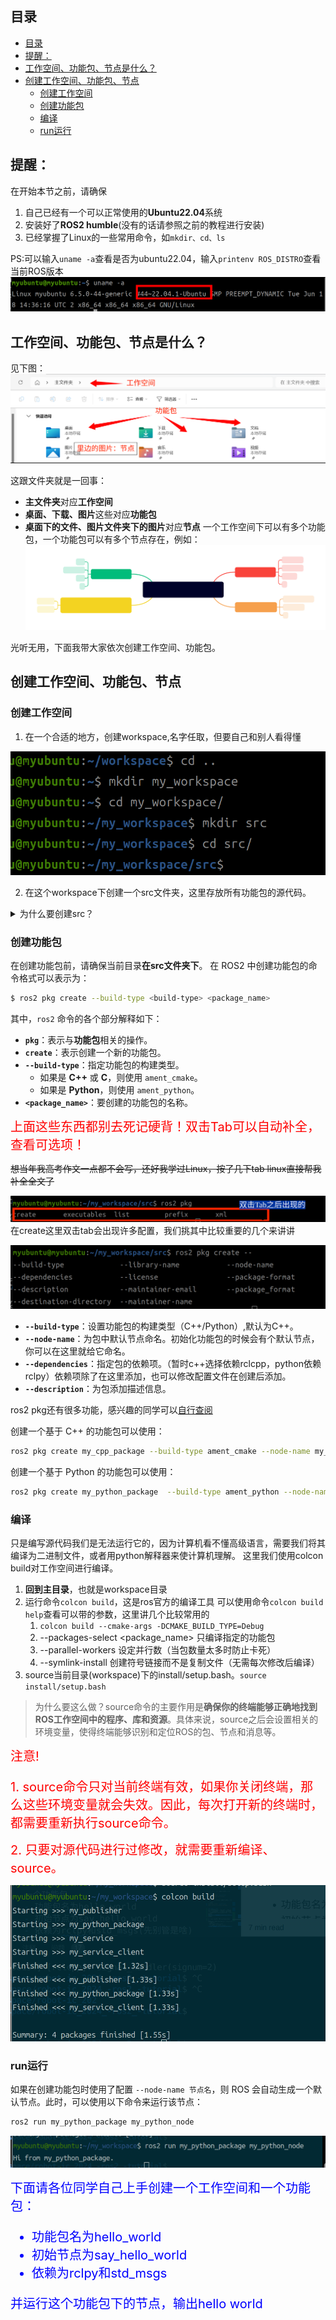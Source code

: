 ## 目录
- [目录](#目录)
- [提醒：](#提醒)
- [工作空间、功能包、节点是什么？](#工作空间功能包节点是什么)
- [创建工作空间、功能包、节点](#创建工作空间功能包节点)
  - [创建工作空间](#创建工作空间)
  - [创建功能包](#创建功能包)
  - [编译](#编译)
  - [run运行](#run运行)

## 提醒：
在开始本节之前，请确保
1. 自己已经有一个可以正常使用的**Ubuntu22.04**系统
2. 安装好了**ROS2 humble**(没有的话请参照之前的教程进行安装)
3. 已经掌握了Linux的一些常用命令，如`mkdir、cd、ls`

PS:可以输入`uname -a`查看是否为ubuntu22.04，输入`printenv ROS_DISTRO`查看当前ROS版本
![alt text](imgs/ubuntu22.04.png)

## 工作空间、功能包、节点是什么？
见下图：
![alt text](imgs/什么是工作空间功能包节点.png)

这跟文件夹就是一回事：
- **主文件夹**对应**工作空间**
- **桌面、下载、图片**这些对应**功能包**
- **桌面下的文件、图片文件夹下的图片**对应**节点**
一个工作空间下可以有多个功能包，一个功能包可以有多个节点存在，例如：
![alt text](imgs/工作空间(workspace).svg)

光听无用，下面我带大家依次创建工作空间、功能包。

## 创建工作空间、功能包、节点
### 创建工作空间
1. 在一个合适的地方，创建workspace,名字任取，但要自己和别人看得懂

![alt text](imgs/创建workspace.png)

2. 在这个workspace下创建一个src文件夹，这里存放所有功能包的源代码。

<details>
<summary>为什么要创建src？</summary>

<pre><code>

1. **代码组织**：
   `src` 文件夹是用来存放所有 ROS2 包的地方。通过将代码集中放在 `src` 中，工作空间的结构变得更加清晰，可以让开发者轻松找到和管理各个包。

2. **方便构建工具使用**：
   ROS2 使用 `colcon` 来进行构建，`colcon` 默认会查找工作空间中的 `src` 目录来找到所有的 ROS2 包。通过将 ROS2 包放在 `src` 中，可以让 `colcon` 自动检测并构建这些包，而不需要手动指定路径。

3. **保持标准的工作空间结构**：
   ROS2 工作空间有一个标准化的目录结构，通常如下：
   ```
   workspace/
   ├── log/
   ├── build/
   ├── install/
   └── src/
   ```
   - `log/`：日志
   - `src/`：存放源代码的包
   - `build/`：`colcon` 构建过程中生成的中间文件
   - `install/`：编译后生成的可执行文件和依赖文件
   
   这种结构不仅便于开发，还便于团队协作和部署
   在比赛的小电脑上面我们会有一个大的工作空间，每个人负责一个或多个不同的包
</code></pre>
</details>


### 创建功能包
在创建功能包前，请确保当前目录**在src文件夹下**。
在 ROS2 中创建功能包的命令格式可以表示为：

```bash
$ ros2 pkg create --build-type <build-type> <package_name>
```

其中，`ros2` 命令的各个部分解释如下：

- **`pkg`**：表示与**功能包**相关的操作。
- **`create`**：表示创建一个新的功能包。
- **`--build-type`**：指定功能包的构建类型。
  - 如果是 **C++** 或 **C**，则使用 `ament_cmake`。
  - 如果是 **Python**，则使用 `ament_python`。
- **`<package_name>`**：要创建的功能包的名称。


<span style="font-size:20px; color:red;">
上面这些东西都别去死记硬背！双击Tab可以自动补全，查看可选项！
</span>  

<del> 想当年我高考作文一点都不会写，还好我学过Linux，按了几下tab linux直接帮我补全全文了 </del>



![alt text](imgs/双击tab补全.png)
在create这里双击tab会出现许多配置，我们挑其中比较重要的几个来讲讲

![alt text](imgs/tab_at_create.png)
- **`--build-type`**：设置功能包的构建类型（C++/Python）,默认为C++。
- **`--node-name`**：为包中默认节点命名。初始化功能包的时候会有个默认节点，你可以在这里就给它命名。
- **`--dependencies`**：指定包的依赖项。（暂时c++选择依赖rclcpp，python依赖rclpy）依赖项除了在这里添加，也可以修改配置文件在创建后添加。
- **`--description`**：为包添加描述信息。


ros2 pkg还有很多功能，感兴趣的同学可以[自行查阅](https://fishros.com/d2lros2/#/humble/chapt2/get_started/2.ROS2%E5%8A%9F%E8%83%BD%E5%8C%85%E4%B8%8E%E5%B7%A5%E4%BD%9C%E7%A9%BA%E9%97%B4?id=_2%e5%8a%9f%e8%83%bd%e5%8c%85%e6%98%af%e4%bb%80%e4%b9%88)



创建一个基于 C++ 的功能包可以使用：

```bash
ros2 pkg create my_cpp_package --build-type ament_cmake --node-name my_cpp_node
```

创建一个基于 Python 的功能包可以使用：

```bash
ros2 pkg create my_python_package  --build-type ament_python --node-name my_python_node
```

### 编译
只是编写源代码我们是无法运行它的，因为计算机看不懂高级语言，需要我们将其编译为二进制文件，或者用python解释器来使计算机理解。
这里我们使用colcon build对工作空间进行编译。

1. **回到主目录**，也就是workspace目录
2. 运行命令`colcon build`，这是ros官方的编译工具
   可以使用命令`colcon build help`查看可以带的参数，这里讲几个比较常用的
   1. `colcon build --cmake-args -DCMAKE_BUILD_TYPE=Debug`
   2. --packages-select <package_name> 只编译指定的功能包
   3. --parallel-workers <number> 设定并行数（当包数量太多时防止卡死）
   4. --symlink-install 创建符号链接而不是复制文件（无需每次修改后编译）
3. source当前目录(workspace)下的install/setup.bash。`source install/setup.bash`
> 为什么要这么做？source命令的主要作用是**确保你的终端能够正确地找到ROS工作空间中的程序、库和资源**。具体来说，source之后会设置相关的环境变量，使得终端能够识别和定位ROS的包、节点和消息等。


<span style="font-size:20px; color:red;">
注意!
<p></p>
1. source命令只对当前终端有效，如果你关闭终端，那么这些环境变量就会失效。因此，每次打开新的终端时，都需要重新执行source命令。
</span>  
<p></p>
<span style="font-size:20px; color:red;">
2. 只要对源代码进行过修改，就需要重新编译、source。
</span>  

![alt text](imgs/colcon_build.png)
### run运行
如果在创建功能包时使用了配置 `--node-name 节点名`，则 ROS 会自动生成一个默认节点。此时，可以使用以下命令来运行该节点：

``` bash
ros2 run my_python_package my_python_node
```
![alt text](imgs/rosrun初始节点.png)




<span style="font-size:20px; color:blue;">
下面请各位同学自己上手创建一个工作空间和一个功能包：

- 功能包名为hello_world
- 初始节点为say_hello_world 
- 依赖为rclpy和std_msgs

并运行这个功能包下的节点，输出hello world
</span>  